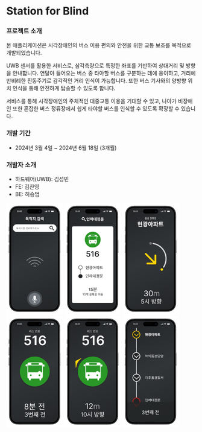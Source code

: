 # Station for Blind

### 프로젝트 소개
본 애플리케이션은 시각장애인의 버스 이용 편의와 안전을 위한 교통 보조를 목적으로 개발되었습니다.

UWB 센서를 활용한 서비스로, 삼각측량으로 특정한 좌표를 기반하여 상대거리 및 방향을 안내합니다. 
연달아 들어오는 버스 중 타야할 버스를 구분하는 데에 용이하고, 거리에 반비례한 진동주기로 감각적인 거리 인식이 가능합니다. 
또한 버스 기사와의 양방향 위치 인식을 통해 안전하게 탑승할 수 있도록 합니다.

서비스를 통해 시각장애인의 주체적인 대중교통 이용을 기대할 수 있고, 나아가 비장애인 또한 혼잡한 버스 정류장에서 쉽게 타야할 버스를 인식할 수 있도록 확장할 수 있습니다.

### 개발 기간
- 2024년 3월 4일 ~ 2024년 6월 18일 (3개월)

### 개발자 소개

- 하드웨어(UWB): 김성민
- FE: 김찬영
- BE: 허승범

<img src="https://github.com/V-rainstorming/Android-Station-for-Blind/blob/main/Group%20119%20(1).png" width="150"/>
<img src="https://github.com/V-rainstorming/Android-Station-for-Blind/blob/main/Group%20120.png" width="150"/>

<img src="https://github.com/V-rainstorming/Android-Station-for-Blind/blob/main/Group%20133%20(2).png" width="150"/>

<img src="https://github.com/V-rainstorming/Android-Station-for-Blind/blob/main/Group%20134.png" width="150"/>
<img src="https://github.com/V-rainstorming/Android-Station-for-Blind/blob/main/Group%20161.png" width="150"/>

<img src="https://github.com/V-rainstorming/Android-Station-for-Blind/blob/main/Group%20121%20(1).png" width="150"/>
